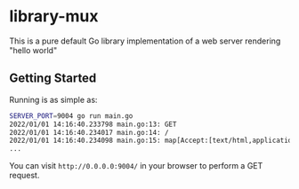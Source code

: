 # library-mux

This is a pure default Go library implementation of a web server rendering "hello world"

## Getting Started

Running is as simple as:

```bash
SERVER_PORT=9004 go run main.go 
2022/01/01 14:16:40.233798 main.go:13: GET
2022/01/01 14:16:40.234017 main.go:14: /
2022/01/01 14:16:40.234098 main.go:15: map[Accept:[text/html,application/xhtml+xml,application/xml;q=0.9,image/avif,image/webp,image/apng,*/*;q=0.8,application/signed-exchange;v=b3;q=0.9] Accept-Encoding:[gzip, deflate, br] Accept-Language:[en-GB,en-US;q=0.9,en;q=0.8] Cache-Control:[max-age=0] Connection:[keep-alive] Dnt:[1] Sec-Ch-Ua:[" Not A;Brand";v="99", "Chromium";v="96", "Google Chrome";v="96"] Sec-Ch-Ua-Mobile:[?0] Sec-Ch-Ua-Platform:["macOS"] Sec-Fetch-Dest:[document] Sec-Fetch-Mode:[navigate] Sec-Fetch-Site:[none] Sec-Fetch-User:[?1] Upgrade-Insecure-Requests:[1] User-Agent:[Mozilla/5.0 (Macintosh; Intel Mac OS X 10_15_7) AppleWebKit/537.36 (KHTML, like Gecko) Chrome/96.0.4664.110 Safari/537.36]]
...
```

You can visit `http://0.0.0.0:9004/` in your browser to perform a GET request.
